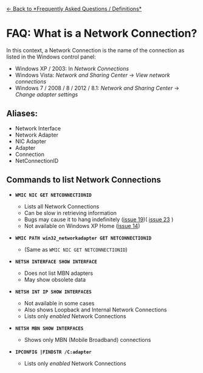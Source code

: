 [<- Back to \*Frequently Asked Questions / Definitions\*](FAQ.md)

# FAQ: What is a Network Connection? #
In this context, a Network Connection is the name of the connection as listed in the Windows control panel:
  * Windows XP / 2003: In _Network Connections_
  * Windows Vista: _Network and Sharing Center_ -> _View network connections_
  * Windows 7 / 2008 / 8 / 2012 / 8.1: _Network and Sharing Center_ -> _Change adapter settings_


## Aliases: ##
  * Network Interface
  * Network Adapter
  * NIC Adapter
  * Adapter
  * Connection
  * NetConnectionID

## Commands to list Network Connections ##
  * **`WMIC NIC GET NETCONNECTIONID`**
    * Lists all Network Connections
    * Can be slow in retrieving information
    * Bugs may cause it to hang indefinitely ([issue 19](https://code.google.com/p/quick-net-fix/issues/detail?id=19))( [issue 23](https://code.google.com/p/quick-net-fix/issues/detail?id=23) )
    * Not available on Windows XP Home ([issue 14](https://code.google.com/p/quick-net-fix/issues/detail?id=14))


  * **`WMIC PATH win32_networkadapter GET NETCONNECTIONID`**
    * (Same as `WMIC NIC GET NETCONNECTIONID`)


  * **`NETSH INTERFACE SHOW INTERFACE`**
    * Does not list MBN adapters
    * May show obsolete data


  * **`NETSH INT IP SHOW INTERFACES`**
    * Not available in some cases
    * Also shows Loopback and Internal Network Connections
    * Lists only _enabled_ Network Connections


  * **`NETSH MBN SHOW INTERFACES`**
    * Shows only MBN (Mobile Broadband) connections


  * **`IPCONFIG |FINDSTR /C:adapter`**
    * Lists only _enabled_ Network Connections